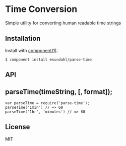 
# Time Conversion

  Simple utility for converting human readable time strings

## Installation

  Install with [component(1)](http://component.io):

    $ component install esundahl/parse-time

## API

## parseTime(timeString, [, format]);

	var parseTime = require('parse-time');
	parseTime('1min') // => 60
	parseTime('1hr', 'minutes') // => 60

## License

  MIT
